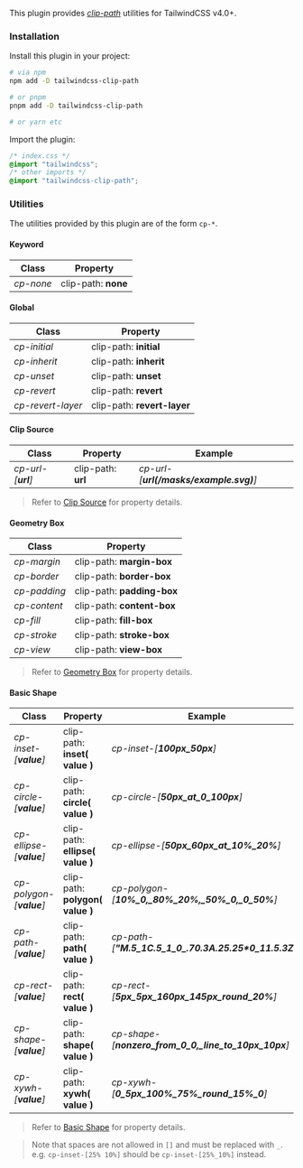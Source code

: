 This plugin provides _[clip-path](https://developer.mozilla.org/en-US/docs/Web/CSS/clip-path)_ utilities for TailwindCSS v4.0+.

### Installation

Install this plugin in your project:

```bash
# via npm
npm add -D tailwindcss-clip-path

# or pnpm
pnpm add -D tailwindcss-clip-path

# or yarn etc
```

Import the plugin:

```css
/* index.css */
@import "tailwindcss";
/* other imports */
@import "tailwindcss-clip-path";
```

### Utilities

The utilities provided by this plugin are of the form `cp-*`.

#### Keyword

| Class     | Property            |
| --------- | ------------------- |
| _cp-none_ | clip-path: **none** |

#### Global

| Class             | Property                    |
| ----------------- | --------------------------- |
| _cp-initial_      | clip-path: **initial**      |
| _cp-inherit_      | clip-path: **inherit**      |
| _cp-unset_        | clip-path: **unset**        |
| _cp-revert_       | clip-path: **revert**       |
| _cp-revert-layer_ | clip-path: **revert-layer** |

#### Clip Source

| Class              | Property           | Example                                |
| ------------------ | ------------------ | -------------------------------------- |
| _cp-url-[__url__]_ | clip-path: **url** | _cp-url-[__url(/masks/example.svg)__]_ |

> Refer to [Clip Source](https://developer.mozilla.org/en-US/docs/Web/CSS/clip-path#clip-source) for property details.

#### Geometry Box

| Class        | Property                   |
| ------------ | -------------------------- |
| _cp-margin_  | clip-path: **margin-box**  |
| _cp-border_  | clip-path: **border-box**  |
| _cp-padding_ | clip-path: **padding-box** |
| _cp-content_ | clip-path: **content-box** |
| _cp-fill_    | clip-path: **fill-box**    |
| _cp-stroke_  | clip-path: **stroke-box**  |
| _cp-view_    | clip-path: **view-box**    |

> Refer to [Geometry Box](https://developer.mozilla.org/en-US/docs/Web/CSS/clip-path#geometry-box) for property details.

#### Basic Shape

| Class                    | Property                        | Example                                                      |
| ------------------------ | ------------------------------- | ------------------------------------------------------------ |
| _cp-inset-[__value__]_   | clip-path: **inset( value )**   | _cp-inset-[__100px_50px__]_                                  |
| _cp-circle-[__value__]_  | clip-path: **circle( value )**  | _cp-circle-[__50px_at_0_100px__]_                            |
| _cp-ellipse-[__value__]_ | clip-path: **ellipse( value )** | _cp-ellipse-[__50px_60px_at_10%_20%__]_                      |
| _cp-polygon-[__value__]_ | clip-path: **polygon( value )** | _cp-polygon-[__10%_0,_80%_20%,_50%_0,_0_50%__]_              |
| _cp-path-[__value__]_    | clip-path: **path( value )**    | _cp-path-[__"M.5\_1C.5\_1\_0\_.7*0*.3A.25.25*0\_11.5.3Z"__]_ |
| _cp-rect-[__value__]_    | clip-path: **rect( value )**    | _cp-rect-[__5px_5px_160px_145px_round_20%__]_                |
| _cp-shape-[__value__]_   | clip-path: **shape( value )**   | _cp-shape-[__nonzero\_from\_0\_0,\_line\_to\_10px\_10px__]_  |
| _cp-xywh-[__value__]_    | clip-path: **xywh( value )**    | _cp-xywh-[__0\_5px\_100%\_75%\_round\_15%\_0__]_             |

> Refer to [Basic Shape](https://developer.mozilla.org/en-US/docs/Web/CSS/basic-shape) for property details.

> Note that spaces are not allowed in `[]` and must be replaced with `_`.  
> e.g. `cp-inset-[25% 10%]` should be `cp-inset-[25%_10%]` instead.
